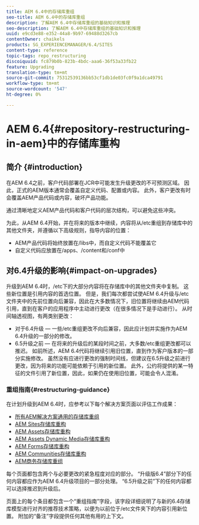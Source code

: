 ```yaml
---
title: AEM 6.4中的存储库重组
seo-title: AEM 6.4中的存储库重组
description: 了解AEM 6.4中存储库重组的基础知识和推理
seo-description: 了解AEM 6.4中存储库重组的基础知识和推理
uuid: e9cd3e88-e352-44a8-9b97-69488d3267cb
contentOwner: chaikels
products: SG_EXPERIENCEMANAGER/6.4/SITES
content-type: reference
topic-tags: repo_restructuring
discoiquuid: fc879b0b-823b-4bdc-aaa6-36f53a33fb22
feature: Upgrading
translation-type: tm+mt
source-git-commit: 75312539136bb53cf1db1de03fc0f9a1dca49791
workflow-type: tm+mt
source-wordcount: '547'
ht-degree: 0%

---
```



# AEM 6.4{#repository-restructuring-in-aem}中的存储库重构

## 简介 {#introduction}

在AEM 6.4之前，客户代码部署在JCR中可能发生升级更改的不可预测区域。 因此，正式的AEM版本通常会覆盖自定义代码、配置或内容。 此外，客户更改有时会覆盖AEM产品代码或内容，破坏产品功能。

通过清晰地定义AEM产品代码和客户代码的层次结构，可以避免这些冲突。

为此，从AEM 6.4开始，并在将来的版本中继续，内容将从/etc重组到存储库中的其他文件夹，并遵循以下高级规则，指导内容的位置：

* AEM产品代码将始终放置在/libs中，而自定义代码不能覆盖它
* 自定义代码应放置在/apps、/content和/conf中

## 对6.4升级的影响{#impact-on-upgrades}

升级到AEM 6.4时，/etc下的大部分内容将在存储库中的其他文件夹中复制。 这些新位置是引用内容的首选位置。 但是，我们每次都尝试使AEM 6.4升级与/etc文件夹中的先前位置向后兼容，因此在大多数情况下，旧位置将继续由AEM代码引用，直到在客户的应用程序中主动进行更改（在很多情况下是手动进行）。 从时间轴透视图，有两类别更改：

* 对于6.4升级 — 一些/etc重组更改不向后兼容，因此应计划并实施作为AEM 6.4升级的一部分的修改。
* 6.5升级之前 — 在将来的升级后的某段时间之前，大多数/etc重组更改都可以推迟。 如前所述，AEM 6.4代码将继续引用旧位置，直到作为客户版本的一部分实施修改。 虽然没有应进行更改的强制时间线，但建议在6.5升级之前进行更改，因为将来的功能可能依赖于引用的新位置。 此外，公约将提供的某一特征的文件引用了新位置，因此，如果仍在使用旧位置，可能会令人混淆。

### 重组指南{#restructuring-guidance}

在计划升级到AEM 6.4时，应参考以下每个解决方案页面以评估工作成果：

* [所有AEM解决方案通用的存储库重组](/help/sites-deploying/all-repository-restructuring-in-aem-6-4.md)
* [AEM Sites存储库重构](/help/sites-deploying/sites-repository-restructuring-in-aem-6-4.md)
* [AEM Assets存储库重构](/help/sites-deploying/assets-repository-restructuring-in-aem-6-4.md)
* [AEM Assets Dynamic Media存储库重构](/help/sites-deploying/dynamicmedia-repository-restructuring-in-aem-6-4.md)
* [AEM Forms存储库重构](/help/sites-deploying/forms-repository-restructuring-in-aem-6-4.md)
* [AEM Communities存储库重构](/help/sites-deploying/communities-repository-restructuring-in-aem-6-4.md)
* [AEM商务存储库重组](/help/sites-deploying/ecommerce-repository-restructuring-in-aem-6-4.md)

每个页面都包含两个与必要更改的紧急程度对应的部分。 “升级版6.4”部分下的任何内容都应作为AEM 6.4升级项目的一部分处理。 “6.5升级之前”下的任何内容都可以选择推迟到升级后。

页面上的每个条目都包含一个“重组指南”字段，该字段详细说明了与新的6.4存储库模型进行对齐的推荐技术策略，以便为以前位于/etc文件夹下的内容引用新位置。 附加的“备注”字段提供任何其他有用的上下文。

